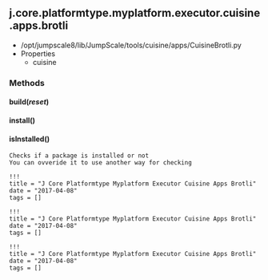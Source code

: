 <!-- toc -->
## j.core.platformtype.myplatform.executor.cuisine.apps.brotli

- /opt/jumpscale8/lib/JumpScale/tools/cuisine/apps/CuisineBrotli.py
- Properties
    - cuisine

### Methods

#### build(*reset*) 

#### install() 

#### isInstalled() 

```
Checks if a package is installed or not
You can ovveride it to use another way for checking

```


```
!!!
title = "J Core Platformtype Myplatform Executor Cuisine Apps Brotli"
date = "2017-04-08"
tags = []
```

```
!!!
title = "J Core Platformtype Myplatform Executor Cuisine Apps Brotli"
date = "2017-04-08"
tags = []
```

```
!!!
title = "J Core Platformtype Myplatform Executor Cuisine Apps Brotli"
date = "2017-04-08"
tags = []
```
